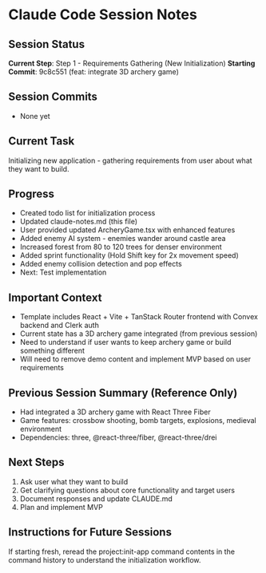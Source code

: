 # Claude Code Session Notes

## Session Status
**Current Step**: Step 1 - Requirements Gathering (New Initialization)
**Starting Commit**: 9c8c551 (feat: integrate 3D archery game)

## Session Commits
- None yet

## Current Task
Initializing new application - gathering requirements from user about what they want to build.

## Progress
- Created todo list for initialization process
- Updated claude-notes.md (this file)
- User provided updated ArcheryGame.tsx with enhanced features
- Added enemy AI system - enemies wander around castle area
- Increased forest from 80 to 120 trees for denser environment
- Added sprint functionality (Hold Shift key for 2x movement speed)
- Added enemy collision detection and pop effects
- Next: Test implementation

## Important Context
- Template includes React + Vite + TanStack Router frontend with Convex backend and Clerk auth
- Current state has a 3D archery game integrated (from previous session)
- Need to understand if user wants to keep archery game or build something different
- Will need to remove demo content and implement MVP based on user requirements

## Previous Session Summary (Reference Only)
- Had integrated a 3D archery game with React Three Fiber
- Game features: crossbow shooting, bomb targets, explosions, medieval environment
- Dependencies: three, @react-three/fiber, @react-three/drei

## Next Steps
1. Ask user what they want to build
2. Get clarifying questions about core functionality and target users
3. Document responses and update CLAUDE.md
4. Plan and implement MVP

## Instructions for Future Sessions
If starting fresh, reread the project:init-app command contents in the command history to understand the initialization workflow.